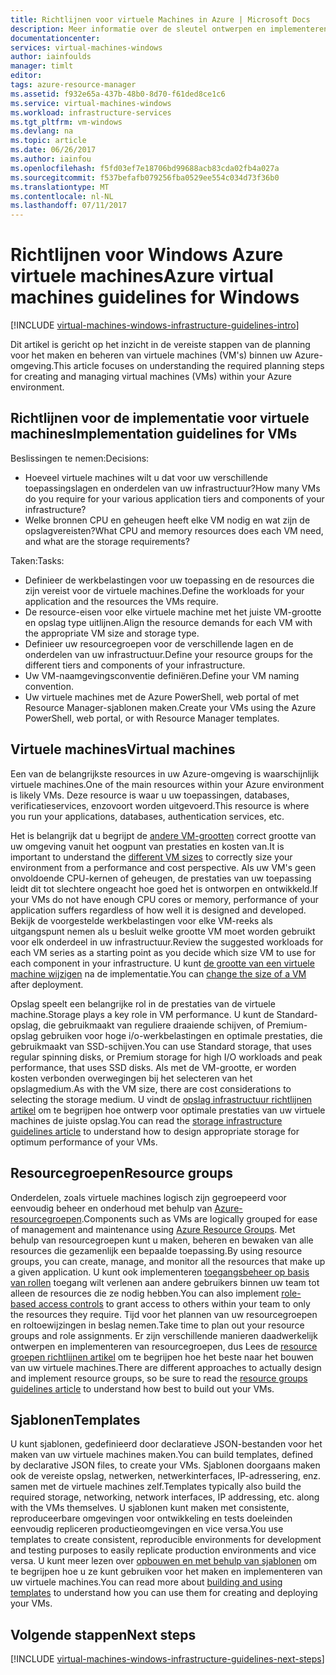 ```yaml
---
title: Richtlijnen voor virtuele Machines in Azure | Microsoft Docs
description: Meer informatie over de sleutel ontwerpen en implementeren van de richtlijnen voor het implementeren van virtuele Windows-machines in Azure
documentationcenter: 
services: virtual-machines-windows
author: iainfoulds
manager: timlt
editor: 
tags: azure-resource-manager
ms.assetid: f932e65a-437b-48b0-8d70-f61ded8ce1c6
ms.service: virtual-machines-windows
ms.workload: infrastructure-services
ms.tgt_pltfrm: vm-windows
ms.devlang: na
ms.topic: article
ms.date: 06/26/2017
ms.author: iainfou
ms.openlocfilehash: f5fd03ef7e18706bd99688acb83cda02fb4a027a
ms.sourcegitcommit: f537befafb079256fba0529ee554c034d73f36b0
ms.translationtype: MT
ms.contentlocale: nl-NL
ms.lasthandoff: 07/11/2017
---
```

# <a name="azure-virtual-machines-guidelines-for-windows"></a><span data-ttu-id="2dcbc-103">Richtlijnen voor Windows Azure virtuele machines</span><span class="sxs-lookup"><span data-stu-id="2dcbc-103">Azure virtual machines guidelines for Windows</span></span>
[!INCLUDE [virtual-machines-windows-infrastructure-guidelines-intro](../../../includes/virtual-machines-windows-infrastructure-guidelines-intro.md)]

<span data-ttu-id="2dcbc-104">Dit artikel is gericht op het inzicht in de vereiste stappen van de planning voor het maken en beheren van virtuele machines (VM's) binnen uw Azure-omgeving.</span><span class="sxs-lookup"><span data-stu-id="2dcbc-104">This article focuses on understanding the required planning steps for creating and managing virtual machines (VMs) within your Azure environment.</span></span>

## <a name="implementation-guidelines-for-vms"></a><span data-ttu-id="2dcbc-105">Richtlijnen voor de implementatie voor virtuele machines</span><span class="sxs-lookup"><span data-stu-id="2dcbc-105">Implementation guidelines for VMs</span></span>
<span data-ttu-id="2dcbc-106">Beslissingen te nemen:</span><span class="sxs-lookup"><span data-stu-id="2dcbc-106">Decisions:</span></span>

* <span data-ttu-id="2dcbc-107">Hoeveel virtuele machines wilt u dat voor uw verschillende toepassingslagen en onderdelen van uw infrastructuur?</span><span class="sxs-lookup"><span data-stu-id="2dcbc-107">How many VMs do you require for your various application tiers and components of your infrastructure?</span></span>
* <span data-ttu-id="2dcbc-108">Welke bronnen CPU en geheugen heeft elke VM nodig en wat zijn de opslagvereisten?</span><span class="sxs-lookup"><span data-stu-id="2dcbc-108">What CPU and memory resources does each VM need, and what are the storage requirements?</span></span>

<span data-ttu-id="2dcbc-109">Taken:</span><span class="sxs-lookup"><span data-stu-id="2dcbc-109">Tasks:</span></span>

* <span data-ttu-id="2dcbc-110">Definieer de werkbelastingen voor uw toepassing en de resources die zijn vereist voor de virtuele machines.</span><span class="sxs-lookup"><span data-stu-id="2dcbc-110">Define the workloads for your application and the resources the VMs require.</span></span>
* <span data-ttu-id="2dcbc-111">De resource-eisen voor elke virtuele machine met het juiste VM-grootte en opslag type uitlijnen.</span><span class="sxs-lookup"><span data-stu-id="2dcbc-111">Align the resource demands for each VM with the appropriate VM size and storage type.</span></span>
* <span data-ttu-id="2dcbc-112">Definieer uw resourcegroepen voor de verschillende lagen en de onderdelen van uw infrastructuur.</span><span class="sxs-lookup"><span data-stu-id="2dcbc-112">Define your resource groups for the different tiers and components of your infrastructure.</span></span>
* <span data-ttu-id="2dcbc-113">Uw VM-naamgevingsconventie definiëren.</span><span class="sxs-lookup"><span data-stu-id="2dcbc-113">Define your VM naming convention.</span></span>
* <span data-ttu-id="2dcbc-114">Uw virtuele machines met de Azure PowerShell, web portal of met Resource Manager-sjablonen maken.</span><span class="sxs-lookup"><span data-stu-id="2dcbc-114">Create your VMs using the Azure PowerShell, web portal, or with Resource Manager templates.</span></span>

## <a name="virtual-machines"></a><span data-ttu-id="2dcbc-115">Virtuele machines</span><span class="sxs-lookup"><span data-stu-id="2dcbc-115">Virtual machines</span></span>
<span data-ttu-id="2dcbc-116">Een van de belangrijkste resources in uw Azure-omgeving is waarschijnlijk virtuele machines.</span><span class="sxs-lookup"><span data-stu-id="2dcbc-116">One of the main resources within your Azure environment is likely VMs.</span></span> <span data-ttu-id="2dcbc-117">Deze resource is waar u uw toepassingen, databases, verificatieservices, enzovoort worden uitgevoerd.</span><span class="sxs-lookup"><span data-stu-id="2dcbc-117">This resource is where you run your applications, databases, authentication services, etc.</span></span>

<span data-ttu-id="2dcbc-118">Het is belangrijk dat u begrijpt de [andere VM-grootten](sizes.md) correct grootte van uw omgeving vanuit het oogpunt van prestaties en kosten van.</span><span class="sxs-lookup"><span data-stu-id="2dcbc-118">It is important to understand the [different VM sizes](sizes.md) to correctly size your environment from a performance and cost perspective.</span></span> <span data-ttu-id="2dcbc-119">Als uw VM's geen onvoldoende CPU-kernen of geheugen, de prestaties van uw toepassing leidt dit tot slechtere ongeacht hoe goed het is ontworpen en ontwikkeld.</span><span class="sxs-lookup"><span data-stu-id="2dcbc-119">If your VMs do not have enough CPU cores or memory, performance of your application suffers regardless of how well it is designed and developed.</span></span> <span data-ttu-id="2dcbc-120">Bekijk de voorgestelde werkbelastingen voor elke VM-reeks als uitgangspunt nemen als u besluit welke grootte VM moet worden gebruikt voor elk onderdeel in uw infrastructuur.</span><span class="sxs-lookup"><span data-stu-id="2dcbc-120">Review the suggested workloads for each VM series as a starting point as you decide which size VM to use for each component in your infrastructure.</span></span> <span data-ttu-id="2dcbc-121">U kunt [de grootte van een virtuele machine wijzigen](resize-vm.md) na de implementatie.</span><span class="sxs-lookup"><span data-stu-id="2dcbc-121">You can [change the size of a VM](resize-vm.md) after deployment.</span></span>

<span data-ttu-id="2dcbc-122">Opslag speelt een belangrijke rol in de prestaties van de virtuele machine.</span><span class="sxs-lookup"><span data-stu-id="2dcbc-122">Storage plays a key role in VM performance.</span></span> <span data-ttu-id="2dcbc-123">U kunt de Standard-opslag, die gebruikmaakt van reguliere draaiende schijven, of Premium-opslag gebruiken voor hoge i/o-werkbelastingen en optimale prestaties, die gebruikmaakt van SSD-schijven.</span><span class="sxs-lookup"><span data-stu-id="2dcbc-123">You can use Standard storage, that uses regular spinning disks, or Premium storage for high I/O workloads and peak performance, that uses SSD disks.</span></span> <span data-ttu-id="2dcbc-124">Als met de VM-grootte, er worden kosten verbonden overwegingen bij het selecteren van het opslagmedium.</span><span class="sxs-lookup"><span data-stu-id="2dcbc-124">As with the VM size, there are cost considerations to selecting the storage medium.</span></span> <span data-ttu-id="2dcbc-125">U vindt de [opslag infrastructuur richtlijnen artikel](infrastructure-storage-solutions-guidelines.md) om te begrijpen hoe ontwerp voor optimale prestaties van uw virtuele machines de juiste opslag.</span><span class="sxs-lookup"><span data-stu-id="2dcbc-125">You can read the [storage infrastructure guidelines article](infrastructure-storage-solutions-guidelines.md) to understand how to design appropriate storage for optimum performance of your VMs.</span></span>

## <a name="resource-groups"></a><span data-ttu-id="2dcbc-126">Resourcegroepen</span><span class="sxs-lookup"><span data-stu-id="2dcbc-126">Resource groups</span></span>
<span data-ttu-id="2dcbc-127">Onderdelen, zoals virtuele machines logisch zijn gegroepeerd voor eenvoudig beheer en onderhoud met behulp van [Azure-resourcegroepen](../../azure-resource-manager/resource-group-overview.md).</span><span class="sxs-lookup"><span data-stu-id="2dcbc-127">Components such as VMs are logically grouped for ease of management and maintenance using [Azure Resource Groups](../../azure-resource-manager/resource-group-overview.md).</span></span> <span data-ttu-id="2dcbc-128">Met behulp van resourcegroepen kunt u maken, beheren en bewaken van alle resources die gezamenlijk een bepaalde toepassing.</span><span class="sxs-lookup"><span data-stu-id="2dcbc-128">By using resource groups, you can create, manage, and monitor all the resources that make up a given application.</span></span> <span data-ttu-id="2dcbc-129">U kunt ook implementeren [toegangsbeheer op basis van rollen](../../active-directory/role-based-access-control-what-is.md) toegang wilt verlenen aan andere gebruikers binnen uw team tot alleen de resources die ze nodig hebben.</span><span class="sxs-lookup"><span data-stu-id="2dcbc-129">You can also implement [role-based access controls](../../active-directory/role-based-access-control-what-is.md) to grant access to others within your team to only the resources they require.</span></span> <span data-ttu-id="2dcbc-130">Tijd voor het plannen van uw resourcegroepen en roltoewijzingen in beslag nemen.</span><span class="sxs-lookup"><span data-stu-id="2dcbc-130">Take time to plan out your resource groups and role assignments.</span></span> <span data-ttu-id="2dcbc-131">Er zijn verschillende manieren daadwerkelijk ontwerpen en implementeren van resourcegroepen, dus Lees de [resource groepen richtlijnen artikel](infrastructure-resource-groups-guidelines.md) om te begrijpen hoe het beste naar het bouwen van uw virtuele machines.</span><span class="sxs-lookup"><span data-stu-id="2dcbc-131">There are different approaches to actually design and implement resource groups, so be sure to read the [resource groups guidelines article](infrastructure-resource-groups-guidelines.md) to understand how best to build out your VMs.</span></span>

## <a name="templates"></a><span data-ttu-id="2dcbc-132">Sjablonen</span><span class="sxs-lookup"><span data-stu-id="2dcbc-132">Templates</span></span>
<span data-ttu-id="2dcbc-133">U kunt sjablonen, gedefinieerd door declaratieve JSON-bestanden voor het maken van uw virtuele machines maken.</span><span class="sxs-lookup"><span data-stu-id="2dcbc-133">You can build templates, defined by declarative JSON files, to create your VMs.</span></span> <span data-ttu-id="2dcbc-134">Sjablonen doorgaans maken ook de vereiste opslag, netwerken, netwerkinterfaces, IP-adressering, enz. samen met de virtuele machines zelf.</span><span class="sxs-lookup"><span data-stu-id="2dcbc-134">Templates typically also build the required storage, networking, network interfaces, IP addressing, etc. along with the VMs themselves.</span></span> <span data-ttu-id="2dcbc-135">U sjablonen kunt maken met consistente, reproduceerbare omgevingen voor ontwikkeling en tests doeleinden eenvoudig repliceren productieomgevingen en vice versa.</span><span class="sxs-lookup"><span data-stu-id="2dcbc-135">You use templates to create consistent, reproducible environments for development and testing purposes to easily replicate production environments and vice versa.</span></span> <span data-ttu-id="2dcbc-136">U kunt meer lezen over [opbouwen en met behulp van sjablonen](../../azure-resource-manager/resource-group-overview.md#template-deployment) om te begrijpen hoe u ze kunt gebruiken voor het maken en implementeren van uw virtuele machines.</span><span class="sxs-lookup"><span data-stu-id="2dcbc-136">You can read more about [building and using templates](../../azure-resource-manager/resource-group-overview.md#template-deployment) to understand how you can use them for creating and deploying your VMs.</span></span>

## <a name="next-steps"></a><span data-ttu-id="2dcbc-137">Volgende stappen</span><span class="sxs-lookup"><span data-stu-id="2dcbc-137">Next steps</span></span>
[!INCLUDE [virtual-machines-windows-infrastructure-guidelines-next-steps](../../../includes/virtual-machines-windows-infrastructure-guidelines-next-steps.md)]

